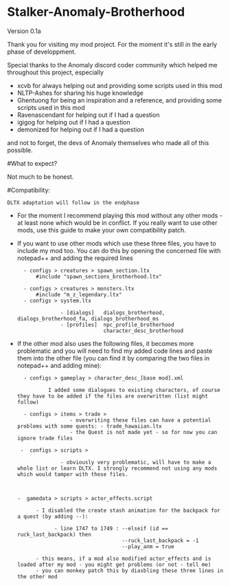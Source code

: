 # Stalker-Anomaly-Brotherhood
Version 0.1a


Thank you for visiting my mod project. For the moment it's still in the early phase of developpment.

Special thanks to the Anomaly discord coder community which helped me throughout this project, especially

- xcvb for always helping out and providing some scripts used in this mod
- NLTP-Ashes for sharing his huge knowledge
- Ghentuong for being an inspiration and a reference, and providing some scripts used in this mod
- Ravenascendant for helping out if I had a question
- igigog for helping out if I had a question
- demonized for helping out if I had a question

and not to forget, the devs of Anomaly themselves who made all of this possible.

#What to expect?

Not much to be honest.

#Compatibility:

    DLTX adaptation will follow in the endphase

- For the moment I recommend playing this mod without any other mods - at least none which would be in conflict. If you really want to use other mods, use this guide to make your own compatibility patch.

- If you want to use other mods which use these three files, you have to include my mod too. You can do this by opening the concerned file with notepad++ and adding the required lines

        - configs > creatures > spawn_section.ltx
            #include "spawn_sections_brotherhood.ltx"

        - configs > creatures > monsters.ltx
            #include "m_z_legendary.ltx"
        - configs > system.ltx

                    - [dialogs]   dialogs_brotherhood, dialogs_brotherhood_fa, dialogs_brotherhood_ms
                    - [profiles]  npc_profile_brotherhood
                                  character_desc_brotherhood
                                  
- If the other mod also uses the following files, it becomes more problematic and you will need to find my added code lines and paste them into the other file (you can find it by comparing the two files in notepad++ and adding mine):                                  
                                  
        - configs > gameplay > character_desc_[base mod].xml

                I added some dialogues to existing characters, of course they have to be added if the files are overwritten (list might follow)

        - configs > items > trade >
                       - overwriting these files can have a potential problems with some quests: - trade_hawaiian.ltx
                       - the Quest is not made yet - so for now you can ignore trade files

       -  configs > scripts >

                    - obviously very problematic, will have to make a whole list or learn DLTX. I strongly recommend not using any mods which would tamper with these files.

                    

      -  gamedata > scripts > actor_effects.script 
                    
            - I disabled the create stash animation for the backpack for a quest (by adding --): 
            
                  - line 1747 to 1749 : --elseif (id == ruck_last_backpack) then 
                                        --ruck_last_backpack = -1 
                                        --play_anm = true

            - this means, if a mod also modified actor_effects and is loaded after my mod - you might get problems (or not - tell me)
            - you can monkey patch this by diasbling these three lines in the other mod
